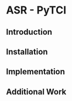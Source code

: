 # ASR - PyTCI
<hline>

## Introduction
<hline>





## Installation
<hline>









## Implementation
<hline>
  
## Additional Work
<hline>
